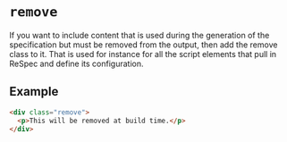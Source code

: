 # `remove`

If you want to include content that is used during the generation of the specification but must be removed from the output, then add the remove class to it. That is used for instance for all the script elements that pull in ReSpec and define its configuration.

## Example

```html
<div class="remove">
  <p>This will be removed at build time.</p>
</div>
```
